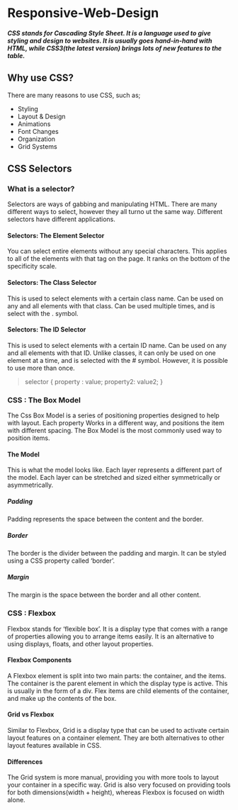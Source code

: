 # Responsive-Web-Design
##### CSS stands for Cascading Style Sheet. It is a language used to give styling and design to websites. It is usually goes hand-in-hand with HTML, while CSS3(the latest version) brings lots of new features to the table.
## Why use CSS? 
There are many reasons to use CSS, such as;
* Styling
* Layout & Design 
* Animations 
* Font Changes
* Organization
* Grid Systems
## CSS Selectors
### What is a selector?
Selectors are ways of gabbing and manipulating HTML.
There are many different ways to select, however they all turno ut the same way.
Different selectors have different applications.
#### Selectors: The Element Selector
You can select entire elements without any special characters.
This applies to all of the elements with that tag on the page.
It ranks on the bottom of the specificity scale.

#### Selectors: The Class Selector
This is used to select elements with a certain class name.
Can be used on any and all elements with that class.
Can be used multiple times, and is select with the . symbol.

#### Selectors: The ID Selector
This is used to select elements with a certain ID name.
Can be used on any and all elements with that ID.
Unlike classes, it can only be used on one element at a time, and is selected with the # symbol. However, it is possible to use more than once.

> selector {
	property : value;
	property2: value2;
}

### CSS : The Box Model
The Css Box Model is a series of positioning properties designed to help with layout.
Each property Works in a different way, and positions the item with different spacing.
The Box Model is the most commonly used way to position items.

#### The Model
This is what the model looks like.
Each layer represents a different part of the model.
Each layer can be stretched and sized either symmetrically or asymmetrically.

##### Padding
Padding represents the space between the content and the border.

##### Border
The border is the divider between the padding and margin.
It can be styled using a CSS property called ‘border’.

##### Margin
The margin is the space between the border and all other content.

### CSS : Flexbox
Flexbox stands for ‘flexible box’.
It is a display type that comes with a range of properties allowing you to arrange items easily.
It is an alternative to using displays, floats, and other layout properties.

#### Flexbox Components
A Flexbox element is split into two main parts: the container, and the items.
The container is the parent element in which the display type is active. This is usually in the form of a div.
Flex items are child elements of the container, and make up the contents of the box.

#### Grid vs Flexbox
Similar to Flexbox, Grid is a display type that can be used to activate certain layout features on a container element.
They are both alternatives to other layout features available in CSS.

#### Differences
The Grid system is more manual, providing you with more tools to layout your container in a specific way.
Grid is also very focused on providing tools for both dimensions(width + height), whereas Flexbox is focused on width alone.



